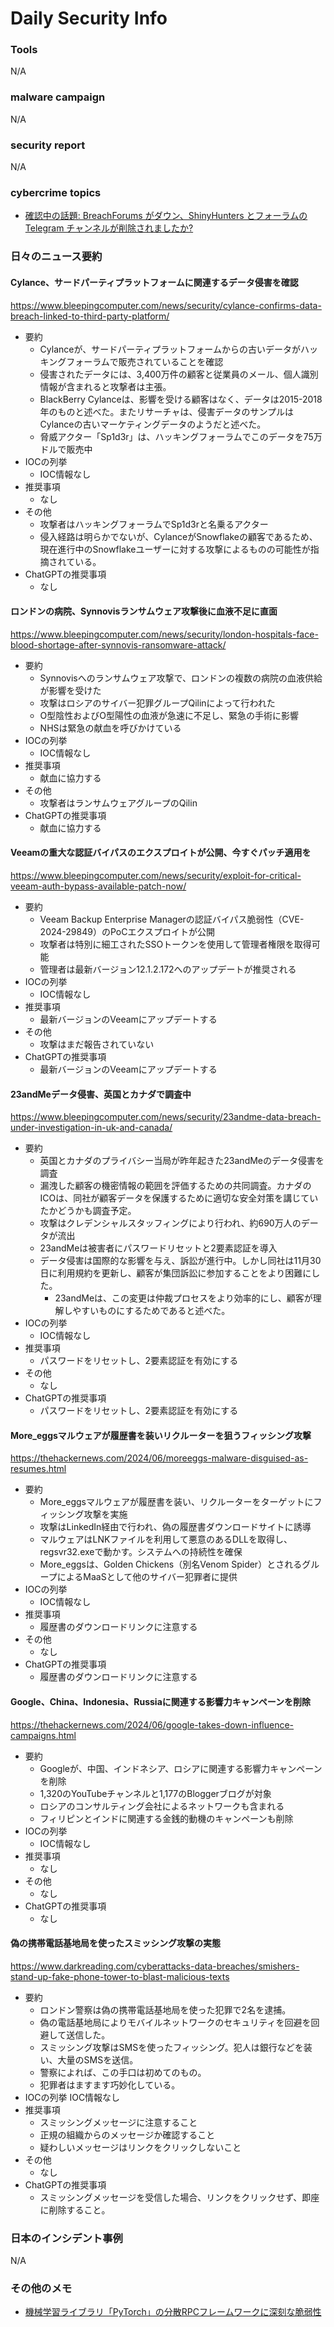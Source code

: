 # Daily Security Info

### Tools
N/A

### malware campaign
N/A

### security report
N/A

### cybercrime topics
- [確認中の話題: BreachForums がダウン、ShinyHunters とフォーラムの Telegram チャンネルが削除されましたか? ](https://databreaches.net/2024/06/10/developing-breachforums-down-shinyhunters-and-forum-telegram-channels-deleted/)

### 日々のニュース要約

#### Cylance、サードパーティプラットフォームに関連するデータ侵害を確認
https://www.bleepingcomputer.com/news/security/cylance-confirms-data-breach-linked-to-third-party-platform/

- 要約
    - Cylanceが、サードパーティプラットフォームからの古いデータがハッキングフォーラムで販売されていることを確認
    - 侵害されたデータには、3,400万件の顧客と従業員のメール、個人識別情報が含まれると攻撃者は主張。
    - BlackBerry Cylanceは、影響を受ける顧客はなく、データは2015-2018年のものと述べた。またリサーチャは、侵害データのサンプルはCylanceの古いマーケティングデータのようだと述べた。
    - 脅威アクター「Sp1d3r」は、ハッキングフォーラムでこのデータを75万ドルで販売中
- IOCの列挙
    - IOC情報なし
- 推奨事項
    - なし
- その他
    - 攻撃者はハッキングフォーラムでSp1d3rと名乗るアクター
    - 侵入経路は明らかでないが、CylanceがSnowflakeの顧客であるため、現在進行中のSnowflakeユーザーに対する攻撃によるものの可能性が指摘されている。
- ChatGPTの推奨事項
    - なし

#### ロンドンの病院、Synnovisランサムウェア攻撃後に血液不足に直面
https://www.bleepingcomputer.com/news/security/london-hospitals-face-blood-shortage-after-synnovis-ransomware-attack/

- 要約
    - Synnovisへのランサムウェア攻撃で、ロンドンの複数の病院の血液供給が影響を受けた
    - 攻撃はロシアのサイバー犯罪グループQilinによって行われた
    - O型陰性およびO型陽性の血液が急速に不足し、緊急の手術に影響
    - NHSは緊急の献血を呼びかけている
- IOCの列挙
    - IOC情報なし
- 推奨事項
    - 献血に協力する
- その他
    - 攻撃者はランサムウェアグループのQilin
- ChatGPTの推奨事項
    - 献血に協力する

#### Veeamの重大な認証バイパスのエクスプロイトが公開、今すぐパッチ適用を
https://www.bleepingcomputer.com/news/security/exploit-for-critical-veeam-auth-bypass-available-patch-now/

- 要約
    - Veeam Backup Enterprise Managerの認証バイパス脆弱性（CVE-2024-29849）のPoCエクスプロイトが公開
    - 攻撃者は特別に細工されたSSOトークンを使用して管理者権限を取得可能
    - 管理者は最新バージョン12.1.2.172へのアップデートが推奨される
- IOCの列挙
    - IOC情報なし
- 推奨事項
    - 最新バージョンのVeeamにアップデートする
- その他
    - 攻撃はまだ報告されていない
- ChatGPTの推奨事項
    - 最新バージョンのVeeamにアップデートする

#### 23andMeデータ侵害、英国とカナダで調査中
https://www.bleepingcomputer.com/news/security/23andme-data-breach-under-investigation-in-uk-and-canada/

- 要約
    - 英国とカナダのプライバシー当局が昨年起きた23andMeのデータ侵害を調査
    - 漏洩した顧客の機密情報の範囲を評価するための共同調査。カナダのICOは、同社が顧客データを保護するために適切な安全対策を講じていたかどうかも調査予定。
    - 攻撃はクレデンシャルスタッフィングにより行われ、約690万人のデータが流出
    - 23andMeは被害者にパスワードリセットと2要素認証を導入
    - データ侵害は国際的な影響を与え、訴訟が進行中。しかし同社は11月30日に利用規約を更新し、顧客が集団訴訟に参加することをより困難にした。
        - 23andMeは、この変更は仲裁プロセスをより効率的にし、顧客が理解しやすいものにするためであると述べた。
- IOCの列挙
    - IOC情報なし
- 推奨事項
    - パスワードをリセットし、2要素認証を有効にする
- その他
    - なし
- ChatGPTの推奨事項
    - パスワードをリセットし、2要素認証を有効にする

#### More_eggsマルウェアが履歴書を装いリクルーターを狙うフィッシング攻撃
https://thehackernews.com/2024/06/moreeggs-malware-disguised-as-resumes.html

- 要約
    - More_eggsマルウェアが履歴書を装い、リクルーターをターゲットにフィッシング攻撃を実施
    - 攻撃はLinkedIn経由で行われ、偽の履歴書ダウンロードサイトに誘導
    - マルウェアはLNKファイルを利用して悪意のあるDLLを取得し、regsvr32.exeで動かす。システムへの持続性を確保
    - More_eggsは、Golden Chickens（別名Venom Spider）とされるグループによるMaaSとして他のサイバー犯罪者に提供
- IOCの列挙
    - IOC情報なし
- 推奨事項
    - 履歴書のダウンロードリンクに注意する
- その他
    - なし
- ChatGPTの推奨事項
    - 履歴書のダウンロードリンクに注意する

#### Google、China、Indonesia、Russiaに関連する影響力キャンペーンを削除
https://thehackernews.com/2024/06/google-takes-down-influence-campaigns.html

- 要約
    - Googleが、中国、インドネシア、ロシアに関連する影響力キャンペーンを削除
    - 1,320のYouTubeチャンネルと1,177のBloggerブログが対象
    - ロシアのコンサルティング会社によるネットワークも含まれる
    - フィリピンとインドに関連する金銭的動機のキャンペーンも削除
- IOCの列挙
    - IOC情報なし
- 推奨事項
    - なし
- その他
    - なし
- ChatGPTの推奨事項
    - なし

#### 偽の携帯電話基地局を使ったスミッシング攻撃の実態
https://www.darkreading.com/cyberattacks-data-breaches/smishers-stand-up-fake-phone-tower-to-blast-malicious-texts

- 要約
    - ロンドン警察は偽の携帯電話基地局を使った犯罪で2名を逮捕。
    - 偽の電話基地局によりモバイルネットワークのセキュリティを回避を回避して送信した。
    - スミッシング攻撃はSMSを使ったフィッシング。犯人は銀行などを装い、大量のSMSを送信。
    - 警察によれば、この手口は初めてのもの。
    - 犯罪者はますます巧妙化している。
- IOCの列挙
    IOC情報なし
- 推奨事項
    - スミッシングメッセージに注意すること
    - 正規の組織からのメッセージか確認すること
    - 疑わしいメッセージはリンクをクリックしないこと
- その他
    - なし
- ChatGPTの推奨事項
    - スミッシングメッセージを受信した場合、リンクをクリックせず、即座に削除すること。

### 日本のインシデント事例
N/A

### その他のメモ
- [機械学習ライブラリ「PyTorch」の分散RPCフレームワークに深刻な脆弱性](https://www.security-next.com/158181)